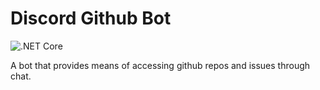 # Discord Github Bot
![.NET Core](https://github.com/Reousa/discord-github-bot/workflows/.NET%20Core/badge.svg?branch=master)

A bot that provides means of accessing github repos and issues through chat.
